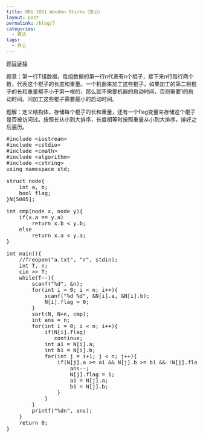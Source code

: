 ```yaml
---
title: HDU 1051 Wooden Sticks（贪心）
layout: post
permalink: /blog/7
categories:
  - 算法
tags:
  - 贪心
---
```

<a href="http://acm.hdu.edu.cn/showproblem.php?pid=1051" target="_blank">题目链接</a>

题意：第一行T组数据，每组数据的第一行n代表有n个棍子，接下来n行每行两个数，代表这个棍子的长度和重量。一个机器来加工这些棍子，如果加工的第二根棍子的长和重量都不小于第一根的，那么就不需要机器的启动时间，否则需要1的启动时间。问加工这些棍子需要最小的启动时间。

题解：定义结构体，存储每个棍子的长和重量，还有一个flag变量来存储这个棍子是否被访问过。按照长从小到大排序，长度相等时按照重量从小到大排序。排好之后遍历。

<pre class="brush: cpp; title: ; notranslate" title="">#include &lt;iostream&gt;
#include &lt;cstdio&gt;
#include &lt;cmath&gt;
#include &lt;algorithm&gt;
#include &lt;cstring&gt;
using namespace std;

struct node{
    int a, b;
    bool flag;
}N[5005];

int cmp(node x, node y){
    if(x.a == y.a)
        return x.b &lt; y.b;
    else
        return x.a &lt; y.a;
}

int main(){
    //freopen("a.txt", "r", stdin);
    int T, n;
    cin &gt;&gt; T;
    while(T--){
        scanf("%d", &n);
        for(int i = 0; i &lt; n; i++){
            scanf("%d %d", &N[i].a, &N[i].b);
            N[i].flag = 0;
        }
        sort(N, N+n, cmp);
        int ans = n;
        for(int i = 0; i &lt; n; i++){
            if(N[i].flag)
               continue;
            int a1 = N[i].a;
            int b1 = N[i].b;
            for(int j = i+1; j &lt; n; j++){
                if(N[j].a &gt;= a1 && N[j].b &gt;= b1 && !N[j].flag){
                    ans--;
                    N[j].flag = 1;
                    a1 = N[j].a;
                    b1 = N[j].b;
                }
            }
        }
        printf("%dn", ans);
    }
    return 0;
}
</pre>